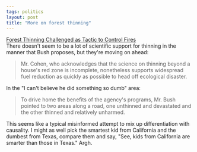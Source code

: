 ```yaml
---
tags: politics
layout: post
title: "More on forest thinning"
---
```




<a href="http://www.nytimes.com/2002/08/27/science/earth/27FIRE.html">Forest Thinning Challenged as Tactic to Control Fires</a><br>
There doesn't seem to be a lot of scientific support for thinning in the manner that Bush proposes, but they're moving on ahead:

<p><blockquote> Mr. Cohen, who acknowledges that the science on thinning beyond a house's red zone is incomplete, nonetheless supports widespread fuel reduction as quickly as possible to head off ecological disaster.</blockquote>

<p>In the "I can't believe he did something so dumb" area:</p>

<p><blockquote> To drive home the benefits of the agency's programs, Mr. Bush pointed to two areas along a road, one unthinned and devastated and the other thinned and relatively unharmed.</blockquote>

<p>This seems like a typical misinformed attempt to mix up differentiation with causality. I might as well pick the smartest kid from California and the dumbest from Texas, compare them and say, "See, kids from California are smarter than those in Texas." Argh.


